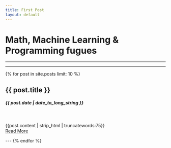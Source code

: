 ```yaml
---
title: First Post
layout: default
---
```

# Math, Machine Learning & Programming fugues



---
---

{% for post in site.posts limit: 10 %}
<div class="row-fluid">
  <div class="span12">
    <h2>{{ post.title }}</h2>
    <h5>{{ post.date | date_to_long_string }}</h5>
    <br>
    <p>
      {{post.content | strip_html | truncatewords:75}}<br>
      <a href="{{ post.url }}">Read More</a>
    </p>
  </div>
</div>
---
{% endfor %}
